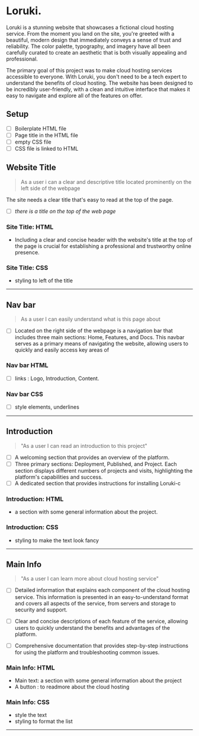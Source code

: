 # Loruki.

Loruki is a stunning website that showcases a fictional cloud hosting service.
From the moment you land on the site, you're greeted with a beautiful, modern
design that immediately conveys a sense of trust and reliability. The color
palette, typography, and imagery have all been carefully curated to create an
aesthetic that is both visually appealing and professional.

The primary goal of this project was to make cloud hosting services accessible
to everyone. With Loruki, you don't need to be a tech expert to understand the
benefits of cloud hosting. The website has been designed to be incredibly
user-friendly, with a clean and intuitive interface that makes it easy to
navigate and explore all of the features on offer.

## Setup

- [ ] Boilerplate HTML file
- [ ] Page title in the HTML file
- [ ] empty CSS file
- [ ] CSS file is linked to HTML

## Website Title

> As a user i can a clear and descriptive title located prominently on the left
> side of the webpage

The site needs a clear title that's easy to read at the top of the page.

- [ ] _there is a title on the top of the web page_

### Site Title: HTML

- Including a clear and concise header with the website's title at the top of
  the page is crucial for establishing a professional and trustworthy online
  presence.

### Site Title: CSS

- styling to left of the title

---

## Nav bar

> As a user I can easily understand what is this page about

- [ ] Located on the right side of the webpage is a navigation bar that includes
      three main sections: Home, Features, and Docs. This navbar serves as a
      primary means of navigating the website, allowing users to quickly and
      easily access key areas of

### Nav bar HTML

- [ ] links : Logo, Introduction, Content.

### Nav bar CSS

- [ ] style elements, underlines

---

## Introduction

> "As a user I can read an introduction to this project"

- [ ] A welcoming section that provides an overview of the platform.
- [ ] Three primary sections: Deployment, Published, and Project. Each section
      displays different numbers of projects and visits, highlighting the
      platform's capabilities and success.
- [ ] A dedicated section that provides instructions for installing Loruki-c

### Introduction: HTML

- a section with some general information about the project.

### Introduction: CSS

- styling to make the text look fancy

---

## Main Info

> "As a user I can learn more about cloud hosting service"

- [ ] Detailed information that explains each component of the cloud hosting
      service. This information is presented in an easy-to-understand format and
      covers all aspects of the service, from servers and storage to security
      and support.

- [ ] Clear and concise descriptions of each feature of the service, allowing
      users to quickly understand the benefits and advantages of the platform.

- [ ] Comprehensive documentation that provides step-by-step instructions for
      using the platform and troubleshooting common issues.

### Main Info: HTML

- Main text: a section with some general information about the project
- A button : to readmore about the cloud hosting

### Main Info: CSS

- style the text
- styling to format the list

---
